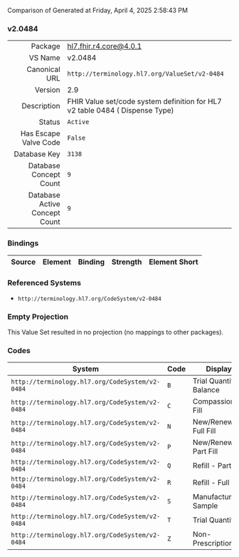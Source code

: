 Comparison of 
Generated at Friday, April 4, 2025 2:58:43 PM

### v2.0484

|      |     |
| ---: | --- |
| Package | hl7.fhir.r4.core@4.0.1 |
| VS Name | v2.0484 |
| Canonical URL | `http://terminology.hl7.org/ValueSet/v2-0484` |
| Version | 2.9 |
| Description | FHIR Value set/code system definition for HL7 v2 table 0484 ( Dispense Type) |
| Status | `Active` |
| Has Escape Valve Code | `False` |
| Database Key | `3138` |
| Database Concept Count | `9` |
| Database Active Concept Count | `9` |
### Bindings

| Source | Element | Binding | Strength | Element Short |
| ------ | ------- | ------- | -------- | ------------- |

### Referenced Systems

* `http://terminology.hl7.org/CodeSystem/v2-0484`
### Empty Projection

This Value Set resulted in no projection (no mappings to other packages).

### Codes

| System | Code | Display |
| ------ | ---- | ------- |
| `http://terminology.hl7.org/CodeSystem/v2-0484` | `B` | Trial Quantity Balance |
| `http://terminology.hl7.org/CodeSystem/v2-0484` | `C` | Compassionate Fill |
| `http://terminology.hl7.org/CodeSystem/v2-0484` | `N` | New/Renew - Full Fill |
| `http://terminology.hl7.org/CodeSystem/v2-0484` | `P` | New/Renew - Part Fill |
| `http://terminology.hl7.org/CodeSystem/v2-0484` | `Q` | Refill - Part Fill |
| `http://terminology.hl7.org/CodeSystem/v2-0484` | `R` | Refill - Full Fill |
| `http://terminology.hl7.org/CodeSystem/v2-0484` | `S` | Manufacturer Sample |
| `http://terminology.hl7.org/CodeSystem/v2-0484` | `T` | Trial Quantity |
| `http://terminology.hl7.org/CodeSystem/v2-0484` | `Z` | Non-Prescription Fill |
